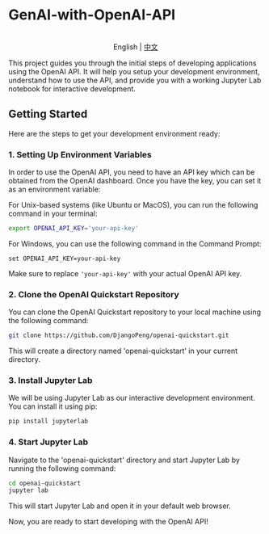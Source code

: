 # GenAI-with-OpenAI-API

<p align="center">
    <br> English | <a href="README-CN.md">中文</a>
</p>

This project guides you through the initial steps of developing applications using the OpenAI API. It will help you setup your development environment, understand how to use the API, and provide you with a working Jupyter Lab notebook for interactive development.

## Getting Started

Here are the steps to get your development environment ready:

### 1. Setting Up Environment Variables

In order to use the OpenAI API, you need to have an API key which can be obtained from the OpenAI dashboard. Once you have the key, you can set it as an environment variable:

For Unix-based systems (like Ubuntu or MacOS), you can run the following command in your terminal:

```bash
export OPENAI_API_KEY='your-api-key'
```

For Windows, you can use the following command in the Command Prompt:

```
set OPENAI_API_KEY=your-api-key
```

Make sure to replace `'your-api-key'` with your actual OpenAI API key.

### 2. Clone the OpenAI Quickstart Repository

You can clone the OpenAI Quickstart repository to your local machine using the following command:

```bash
git clone https://github.com/DjangoPeng/openai-quickstart.git
```

This will create a directory named 'openai-quickstart' in your current directory.

### 3. Install Jupyter Lab

We will be using Jupyter Lab as our interactive development environment. You can install it using pip:

```bash
pip install jupyterlab
```

### 4. Start Jupyter Lab

Navigate to the 'openai-quickstart' directory and start Jupyter Lab by running the following command:

```bash
cd openai-quickstart
jupyter lab
```

This will start Jupyter Lab and open it in your default web browser.

Now, you are ready to start developing with the OpenAI API!

